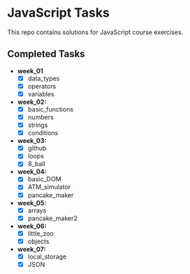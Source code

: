 # JavaScript Tasks

This repo contains solutions for JavaScript course exercises.

## Completed Tasks
- **week_01**
    - [x] data_types
    - [x] operators
    - [x] variables
- **week_02:**
    - [x] basic_functions
    - [x] numbers
    - [x] strings
    - [x] conditions
- **week_03:**
    - [x] github
    - [x] loops
    - [x] 8_ball
- **week_04:**
    - [x] basic_DOM
    - [x] ATM_simulator
    - [x] pancake_maker
- **week_05:**
    - [x] arrays
    - [x] pancake_maker2
- **week_06:**
    - [x] little_zoo
    - [x] objects
- **week_07:**
    - [x] local_storage
    - [x] JSON
